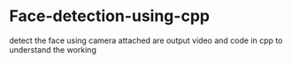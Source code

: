 # Face-detection-using-cpp
detect the face using camera 
attached are output video and code in cpp to understand the working 
